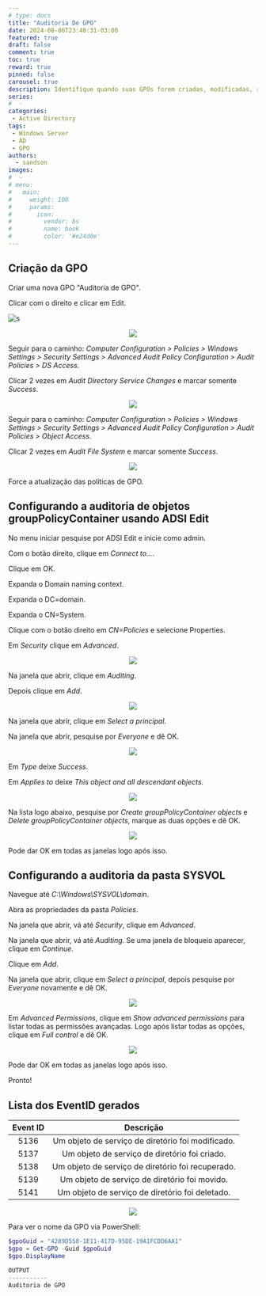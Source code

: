 ```yaml
---
# type: docs
title: "Auditoria De GPO"
date: 2024-08-06T23:40:31-03:00
featured: true
draft: false
comment: true
toc: true
reward: true
pinned: false
carousel: true
description: Identifique quando suas GPOs forem criadas, modificadas, restauradas, movidas ou deletadas.
series:
#  - 
categories:
 - Active Directory
tags:
 - Windows Server
 - AD
 - GPO
authors:
  - sandson
images:
#  - 
# menu:
#   main:
#     weight: 100
#     params:
#       icon:
#         vendor: bs
#         name: book
#         color: '#e24d0e'
---
```


## Criação da GPO

Criar uma nova GPO "Auditoria de GPO".

Clicar com o direito e clicar em Edit.

![s](1.png)

<p align="center">
  <img src="1.png">
</p>

Seguir para o caminho: *Computer Configuration > Policies > Windows Settings > Security Settings > Advanced Audit Policy Configuration > Audit Policies > DS Access*.

Clicar 2 vezes em *Audit Directory Service Changes* e marcar somente *Success*.

<p align="center">
  <img src="2.png">
</p>

Seguir para o caminho: *Computer Configuration > Policies > Windows Settings > Security Settings > Advanced Audit Policy Configuration > Audit Policies > Object Access*.

Clicar 2 vezes em *Audit File System* e marcar somente *Success*.

<p align="center">
  <img src="3.png">
</p>

Force a atualização das políticas de GPO.


## Configurando a auditoria de objetos groupPolicyContainer usando ADSI Edit

No menu iniciar pesquise por ADSI Edit e inicie como admin.

Com o botão direito, clique em *Connect to...*.

Clique em OK.

Expanda o Domain naming context.

Expanda o DC=domain.

Expanda o CN=System.

Clique com o botão direito em *CN=Policies* e selecione Properties.

Em *Security* clique em *Advanced*.

<p align="center">
  <img src="4.png">
</p>

Na janela que abrir, clique em *Auditing*.

Depois clique em *Add*.

<p align="center">
  <img src="5.png">
</p>

Na janela que abrir, clique em *Select a principal*.

Na janela que abrir, pesquise por *Everyone* e dê OK.

<p align="center">
  <img src="6.png">
</p>

Em *Type* deixe *Success*.

Em *Applies to* deixe *This object and all descendant objects*.

<p align="center">
  <img src="7.png">
</p>

Na lista logo abaixo, pesquise por *Create groupPolicyContainer objects* e *Delete groupPolicyContainer objects*, marque as duas opções e dê OK.

<p align="center">
  <img src="8.png">
</p>

Pode dar OK em todas as janelas logo após isso.

## Configurando a auditoria da pasta SYSVOL


Navegue até *C:\\Windows\\SYSVOL\\domain*.

Abra as propriedades da pasta *Policies*.

Na janela que abrir, vá até *Security*, clique em *Advanced*.

Na janela que abrir, vá até *Auditing*. Se uma janela de bloqueio aparecer, clique em *Continue*.

Clique em *Add*.

Na janela que abrir, clique em *Select a principal*, depois pesquise por *Everyone* novamente e dê OK.

<p align="center">
  <img src="9.png">
</p>

Em *Advanced Permissions*, clique em *Show advanced permissions* para listar todas as permissões avançadas. Logo após listar todas as opções, clique em *Full control* e dê OK.

<p align="center">
  <img src="10.png">
</p>

Pode dar OK em todas as janelas logo após isso.

Pronto!

## Lista dos EventID gerados

| Event ID |                     Descrição                     |
|:--------:|:-------------------------------------------------:|
|   5136   | Um objeto de serviço de diretório foi modificado. |
|   5137   |   Um objeto de serviço de diretório foi criado.   |
|   5138   | Um objeto de serviço de diretório foi recuperado. |
|   5139   |   Um objeto de serviço de diretório foi movido.   |
|   5141   |  Um objeto de serviço de diretório foi deletado.  |

<p align="center">
  <img src="11.png">
</p>

Para ver o nome da GPO via PowerShell:
```powershell
$gpoGuid = "4289D558-1E11-417D-95DE-19A1FCDD6AA1"
$gpo = Get-GPO -Guid $gpoGuid
$gpo.DisplayName

OUTPUT
-----------
Auditoria de GPO
```
